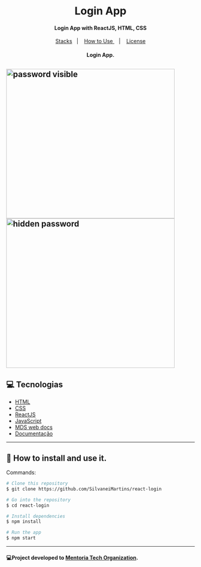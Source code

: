 <h1 align="center">
    Login App
</h1>

<h4 align="center">
  Login App with ReactJS, HTML, CSS
</h4>

<p align="center">
  <a href="#rocket-tecnologias">Stacks</a>&nbsp;&nbsp;&nbsp;|&nbsp;&nbsp;&nbsp;
  <a href="#information_source-como-usar">How to Use </a>&nbsp;&nbsp;&nbsp;|&nbsp;&nbsp;&nbsp;
  <a href="#memo-license">License</a>
</p>

<h4 align="center">
Login App.
</h4>

<img  src="https://user-images.githubusercontent.com/80990809/162025400-27507642-5541-4aeb-bd2b-d28c341cde03.png"
 title="password visible" width= 450px height=400px align=center/></a>
<img src="https://user-images.githubusercontent.com/80990809/162025467-9dcbcf90-1e26-4725-8730-e5da2febddde.png" title="hidden password"  width= 450px height=400px align=center/></a>
----------------------------------------------------------------------------------------------------------------------------------------------
## :computer: Tecnologias

-  [HTML](https://developer.mozilla.org/pt-BR/docs/Web/HTML)
-  [CSS](https://developer.mozilla.org/pt-BR/docs/Web/CSS/)
-  [ReactJS](https://reactjs.org/)
-  [JavaScript](https://www.javascript.com/)
-  [MDS web docs](https://developer.mozilla.org/pt-BR/)
-  [Documentação](https://pt.wikipedia.org/wiki/JavaScript)
-----------------------------------------------------------------------------------------------------------------------------------------------
## :mag_right: How to install and use it.

Commands:

```bash
# Clone this repository
$ git clone https://github.com/SilvaneiMartins/react-login

# Go into the repository
$ cd react-login

# Install dependencies
$ npm install

# Run the app
$ npm start
```
----------------------------------------------------------------------------------------------------------------------------------------------

#### :computer:Project developed to [Mentoria Tech Organization](https://github.com/WF-Mentoria-Tech).
